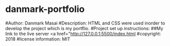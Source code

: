 # danmark-portfolio
#Author: Danmark Masai
#Description: HTML and CSS were used inorder to develop the project which is my portflio.
#Project set up instructions:
##My link to the live server <a href="http://127.0.0.1:5500/index.html</a>
#copyright: 2018
#license information: MIT
